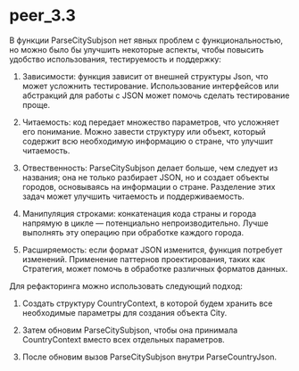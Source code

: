 # peer_3.3

В функции ParseCitySubjson нет явных проблем с функциональностью, но можно было бы улучшить некоторые аспекты, чтобы повысить удобство использования, тестируемость и поддержку:

1. Зависимости: функция зависит от внешней структуры Json, что может усложнить тестирование. Использование интерфейсов или абстракций для работы с JSON может помочь сделать тестирование проще.

2. Читаемость: код передает множество параметров, что усложняет его понимание. Можно завести структуру или объект, который содержит всю необходимую информацию о стране, что улучшит читаемость.

3. Отвественность: ParseCitySubjson делает больше, чем следует из названия; она не только разбирает JSON, но и создает объекты городов, основываясь на информации о стране. Разделение этих задач может улучшить читаемость и поддерживаемость.

4. Манипуляция строками: конкатенация кода страны и города напрямую в цикле — потенциально непроизводительно. Лучше выполнять эту операцию при обработке каждого города.

5. Расширяемость: если формат JSON изменится, функция потребует изменений. Применение паттернов проектирования, таких как Стратегия, может помочь в обработке различных форматов данных.

Для рефакторинга можно использовать следующий подход:

1. Создать структуру CountryContext, в которой будем хранить все необходимые параметры для создания объекта City.

2. Затем обновим ParseCitySubjson, чтобы она принимала CountryContext вместо всех отдельных параметров.

3. После обновим вызов ParseCitySubjson внутри ParseCountryJson.

